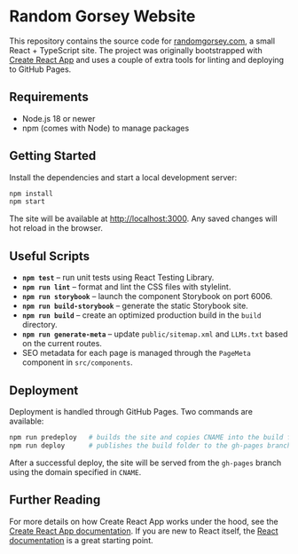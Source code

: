 # Random Gorsey Website

This repository contains the source code for [randomgorsey.com](https://randomgorsey.com), a small React + TypeScript site. The project was originally bootstrapped with [Create React App](https://github.com/facebook/create-react-app) and uses a couple of extra tools for linting and deploying to GitHub Pages.

## Requirements

- Node.js 18 or newer
- npm (comes with Node) to manage packages

## Getting Started

Install the dependencies and start a local development server:

```bash
npm install
npm start
```

The site will be available at [http://localhost:3000](http://localhost:3000). Any saved changes will hot reload in the browser.

## Useful Scripts

- **`npm test`** – run unit tests using React Testing Library.
- **`npm run lint`** – format and lint the CSS files with stylelint.
- **`npm run storybook`** – launch the component Storybook on port 6006.
- **`npm run build-storybook`** – generate the static Storybook site.
- **`npm run build`** – create an optimized production build in the `build` directory.
- **`npm run generate-meta`** – update `public/sitemap.xml` and `LLMs.txt` based on the current routes.
- SEO metadata for each page is managed through the `PageMeta` component in `src/components`.

## Deployment

Deployment is handled through GitHub Pages. Two commands are available:

```bash
npm run predeploy   # builds the site and copies CNAME into the build folder
npm run deploy      # publishes the build folder to the gh-pages branch
```

After a successful deploy, the site will be served from the `gh-pages` branch using the domain specified in `CNAME`.

## Further Reading

For more details on how Create React App works under the hood, see the [Create React App documentation](https://facebook.github.io/create-react-app/docs/getting-started). If you are new to React itself, the [React documentation](https://reactjs.org/) is a great starting point.
